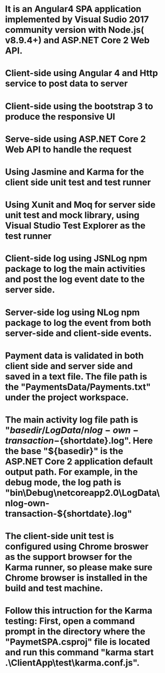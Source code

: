 # It is an Angular4 SPA application implemented by Visual Sudio 2017 community version with Node.js( v8.9.4+) and ASP.NET Core 2 Web API.
# Client-side using Angular 4 and Http service to post data to server
# Client-side using the bootstrap 3 to produce the responsive UI
# Serve-side using ASP.NET Core 2 Web API to handle the request
# Using Jasmine and Karma for the client side unit test and test runner
# Using Xunit and Moq for server side unit test and mock library, using Visual Studio Test Explorer as the test runner
# Client-side log using JSNLog npm package to log the main activities and post the log event date to the server side.
# Server-side log using NLog npm package to log the event from both server-side and client-side events.
# Payment data is validated in both client side and server side and saved in a text file. The file path is the "PaymentsData/Payments.txt" under the project workspace.
# The main activity log file path is "${basedir}/LogData/nlog-own-transaction-${shortdate}.log". Here the base "${basedir}" is the ASP.NET Core 2 application default output path. For example, in the debug mode, the log path is "bin\Debug\netcoreapp2.0\LogData\nlog-own-transaction-${shortdate}.log"
# The client-side unit test is configured using Chrome broswer as the support browser for the Karma runner, so please make sure Chrome browser is installed in the build and test machine.
# Follow this intruction for the Karma testing: First, open a command prompt in the directory where the "PaymetSPA.csproj" file is located and run this command "karma start .\ClientApp\test\karma.conf.js".
